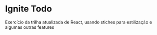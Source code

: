# Ignite Todo

Exercício da trilha atualizada de React, usando stiches para estilização e algumas outras features
 
